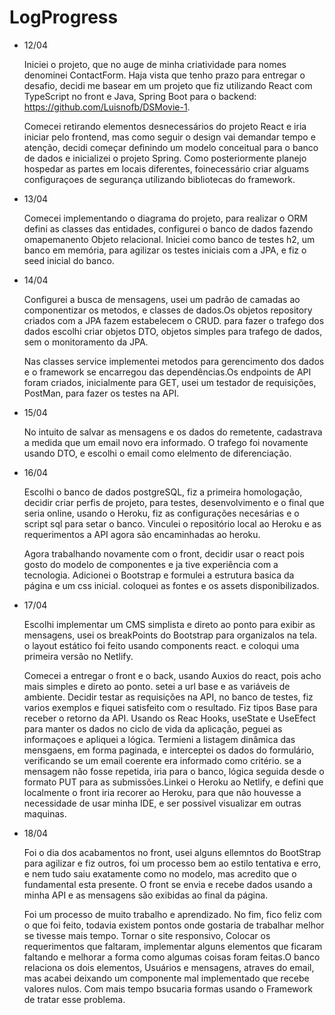# LogProgress

- 12/04

  Iniciei o projeto, que no auge de minha criatividade para nomes denominei ContactForm. Haja vista que tenho prazo para entregar o desafio, decidi me basear em um   projeto que fiz utilizando React com TypeScript no front e Java, Spring Boot para o backend: https://github.com/Luisnofb/DSMovie-1.
  
  Comecei retirando elementos desnecessários do projeto React e iria iniciar pelo frontend, mas como seguir o design vai demandar tempo e atenção, decidi começar definindo um modelo conceitual para o banco de dados e inicializei o projeto Spring. Como posteriormente planejo hospedar as partes em locais diferentes, foinecessário criar alguams configuraçoes de segurança utilizando bibliotecas do framework.

- 13/04

  Comecei implementando o diagrama do projeto, para realizar o ORM defini as classes das entidades, configurei o banco de dados fazendo omapemanento Objeto relacional. Iniciei como banco de testes h2, um banco em memória, para agilizar os testes iniciais com a JPA, e fiz o seed inicial do banco.

- 14/04

  Configurei a busca de mensagens, usei um padrão de camadas ao componentizar os metodos, e classes de dados.Os objetos repository criados com a JPA fazem estabelecem o CRUD. para fazer o trafego dos dados escolhi criar objetos DTO, objetos simples para trafego de dados, sem o monitoramento da JPA.

  Nas classes service implementei metodos para gerencimento dos dados e o framework se encarregou das dependências.Os endpoints de API foram criados, inicialmente para GET, usei um testador de requisições, PostMan, para fazer os testes na API.

- 15/04

  No intuito de salvar as mensagens e os dados do remetente, cadastrava a medida que um email novo era informado. O trafego foi novamente usando DTO, e escolhi o email como elelmento de diferenciação.

- 16/04
  
  Escolhi o banco de dados postgreSQL, fiz a primeira homologação, decidir criar perfis de projeto, para testes, desenvolvimento e o final que seria online, usando o Heroku, fiz as configurações necesárias  e o script sql para setar o banco. Vinculei o repositório local ao Heroku e as requerimentos a API agora são encaminhadas ao heroku.

  Agora trabalhando novamente com o front, decidir usar o react pois gosto do modelo de componentes e ja tive experiência com a tecnologia. Adicionei o Bootstrap e formulei a estrutura basica da página e um css inicial. coloquei as fontes e os assets disponibilizados.

- 17/04

  Escolhi implementar um CMS simplista e direto ao ponto para exibir as mensagens, usei os breakPoints do Bootstrap para organizalos na tela. o layout estático foi feito usando components react. e coloqui uma primeira versão no Netlify.

  Comecei a entregar o front e o back, usando Auxios do react, pois acho mais simples e direto ao ponto. setei a url base e as variáveis de ambiente. Decidir testar as requisições na API, no banco de testes, fiz varios exemplos e fiquei satisfeito com o resultado. Fiz tipos Base para receber o retorno da API. Usando os Reac Hooks, useState e UseEfect para manter os dados no ciclo de vida da aplicação, peguei as informaçoes e apliquei a lógica. Termieni a listagem dinâmica das mensgaens, em forma paginada, e interceptei os dados do formulário, verificando se um email coerente era informado como critério. se a mensagem não fosse repetida, iria para o banco, lógica seguida desde o formato PUT para as submissões.Linkei o Heroku ao Netlify, e defini que localmente o front iria recorer ao Heroku, para que não houvesse a necessidade de usar minha IDE, e ser possivel visualizar em outras maquinas.

- 18/04

    Foi o dia dos acabamentos no front, usei alguns ellemntos do BootStrap para agilizar e fiz outros, foi um processo bem ao estilo tentativa e erro, e nem tudo saiu exatamente como no modelo, mas acredito que o fundamental esta presente. O front se envia e recebe dados usando a minha API e as mensagens são exibidas ao final da página.

    Foi um processo de muito trabalho e aprendizado. No fim, fico feliz com o que foi feito, todavia existem pontos onde gostaria de trabalhar melhor se tivesse mais tempo. Tornar o site responsivo, Colocar os requerimentos que faltaram, implementar alguns elementos que ficaram faltando e melhorar a forma como algumas coisas foram feitas.O banco relaciona os dois elementos, Usuários e mensagens, atraves do email, mas acabei deixando um componente mal implementado que recebe valores nulos. Com mais tempo bsucaria formas usando o Framework de tratar esse problema.

